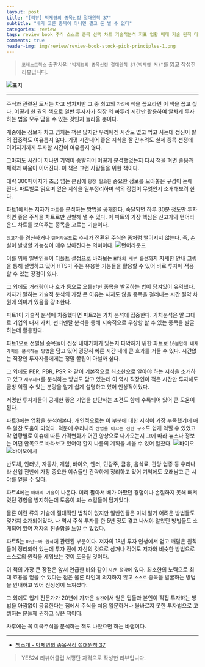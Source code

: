 ```yaml
---  
layout: post  
title: "[리뷰] 박제영의 종목선정 절대원칙 37"  
subtitle: "내가 고른 종목이 아니면 결코 돈 벌 수 없다"  
categories: review  
tags: review book 주식 스스로 종목 선택 차트 기술적분석 지표 업황 매매 기술 원칙 마인드    
comments: true  
header-img: img/review/review-book-stock-pick-principles-1.png
---  
```

  
> `포레스트북스` 출판사의 `"박제영의 종목선정 절대원칙 37(박제영 저)"`를 읽고 작성한 리뷰입니다.  

![표지](https://telegeam.github.io/assets/img/review/review-book-stock-pick-principles-1.png)  

---

> 

주식과 관련된 도서는 차고 넘치지만 그 중 최고의 `가성비` 책을 꼽으라면 이 책을 꼽고 싶다. 어떻게 한 권의 책으로 일반 투자자가 직장 외 짜투리 시간만 활용하여 알차게 투자하는 법을 모두 담을 수 있는 것인지 놀라울 뿐이다.

게중에는 정보가 차고 넘치는 책은 많지만 우리에겐 시간도 없고 먹고 사는데 정신이 팔려 집중력도 여유롭지 않다. 기껏 시간내어 좋은 지식을 잘 간추려도 실제 종목 선정에 이어지기까지 투자할 시간이 여유롭지 않다. 

그마저도 시간이 지나면 기억이 증발되어 어떻게 분석했었는지 다시 책을 펴면 졸음과 체력과 싸움이 이어진다. 이 책은 그런 사람들을 위한 책이다. 

대략 300페이지가 조금 넘는 분량에 `당장 필요한` 중요한 정보를 모아놓은 구성이 눈에 띈다. 파트별로 읽으며 얻은 지식을 일부정리하며 책의 장점이 무엇인지 소개해보려 한다. 

파트1에서는 저자가 `차트`를 분석하는 방법을 공개한다. 숙달되면 하루 30분 정도만 투자하면 좋은 주식을 차트로만 선별해 낼 수 있다. 이 파트의 가장 핵심은 신고가와 턴어라운드 차트를 보여주는 종목을 고르는 기술이다. 

`신고가`를 경신하거나 `턴어라운드`로 추세가 전환된 주식은 좀처럼 떨어지지 않는다. 즉, 손실이 발생할 가능성이 매우 낮아진다는 의미이다. 
![턴어라운드](https://telegeam.github.io/assets/img/review/review-book-stock-pick-principles-2.png)  

이를 위해 일반인들이 디폴트 설정으로 바라보는 `HTS의 세부 옵션`까지 자세한 안내 그림을 통해 설명하고 있어 HTS가 주는 유용한 기능들을 활용할 수 있어 바로 투자에 적용할 수 있는 장점이 있다. 

그 외에도 거래량이나 호가 등으로 오를만한 종목을 발굴하는 법이 담겨있어 유익했다. 저자가 말하는 기술적 분석의 가장 큰 이유는 사지도 않을 종목을 걸러내는 시간 절약 차원에 의미가 있음을 강조한다. 

파트1이 기술적 분석에 치중했다면 파트2는 가치 분석에 집중한다. 가치분석은 말 그대로 기업의 내재 가치, 펀더멘탈 분석을 통해 지속적으로 우상향 할 수 있는 종목을 발굴하는데 활용한다.

파트1으로 선별된 종목들이 진정 내재가치가 있는지 파악하기 위한 파트로 `10분만에 내재가치를 분석하는 방법`을 담고 있어 굉장히 빠른 시간 내에 큰 효과를 거둘 수 있다. 시간없는 직장인 투자자들에게는 정말 꿑팁이 아닐까 싶다.

그 외에도 PER, PBR, PSR 와 같이 기본적으로 최소한으로 알아야 하는 지식을 소개하고 있고 `재무제표`를 분석하는 방법도 담고 있는데 이 역시 직장인이 적은 시간만 투자해도 금방 익힐 수 있는 분량을 알기 쉽게 설명하고 있어 인상적이었다. 

저명한 투자자들이 공개한 좋은 기업을 판단하는 조건도 함께 수록되어 있어 큰 도움이 된다.

파트3에는 업황을 분석해본다. 개인적으로는 이 부분에 대한 지식이 가장 부족했기에 매우 알찬 도움이 되었다. 덕분에 우리나라 `산업을 이끄는 전반 구조`도 쉽게 익힐 수 있었고 각 업황별로 이슈에 따른 가격변화가 어떤 양상으로 다가오는지 그에 따라 뉴스나 정보는 어떤 안목으로 바라보고 있어야 할지 나름의 계획을 세울 수 있어 알찼다.
![바이오](https://telegeam.github.io/assets/img/review/review-book-stock-pick-principles-4.png)  
![바이오예시](https://telegeam.github.io/assets/img/review/review-book-stock-pick-principles-3.png)  

반도체, 인터넷, 자동차, 게임, 바이오, 엔터, 민감주, 금융, 음식료, 관망 업종 등 우리나라 산업 전반에 가장 중요한 이슈들만 간략하게 정리하고 있어 기억에도 오래남고 큰 시야를 얻을 수 있다. 

파트4에는 `매매의 기술`이 나온다. 미리 팔아서 배가 아팠던 경험이나 손절하지 못해 뼈저렸던 경험을 방지하는데 도움이 되는 스킬들이 담겨있다. 

물론 이런 류의 기술에 절대적인 법칙이 없지만 일반인들은 미처 알기 어려운 방법들도 몇가지 소개되어있다. 나 역시 주식 투자를 한 5년 정도 겪고 나서야 알았던 방법들도 소개되어 있어 저자의 진솔함을 느낄 수 있었다. 

파트5는 `마인드와 원칙`에 관련된 부분이다. 저자의 18년 투자 인생에서 얻고 깨달은 원칙들이 정리되어 있는데 투자 전에 자신의 것으로 삼거나 적어도 저자와 비슷한 방법으로 스스로의 원칙을 세워보는 것이 도움될 것이다. 

이 책의 가장 큰 장점은 앞서 언급한 바와 같이 `시간 절약`에 있다. 최소한의 노력으로 최대 효용을 얻을 수 있다는 점은 물론 타인에 의지하지 않고 `스스로` 종목을 발굴하는 방법을 안내하고 있어 진정성이 느껴졌다.

그 외에도 업계 전문가가 20년에 가까운 `실전`에서 얻은 팁들과 본인이 직접 투자하는 방법을 아낌없이 공유한다는 점에서 주식을 처음 입문하거나 올바르지 못한 투자법으로 고생하는 분들께 권하고 싶은 책이다. 

차후에는 꼭 미국주식을 분석하는 책도 나왔으면 하는 바램이다.

---

* [책소개 - 박제영의 종목선정 절대원칙 37](http://www.yes24.com/Product/Goods/110336265)

> YES24 리뷰어클럽 서평단 자격으로 작성한 리뷰입니다.
